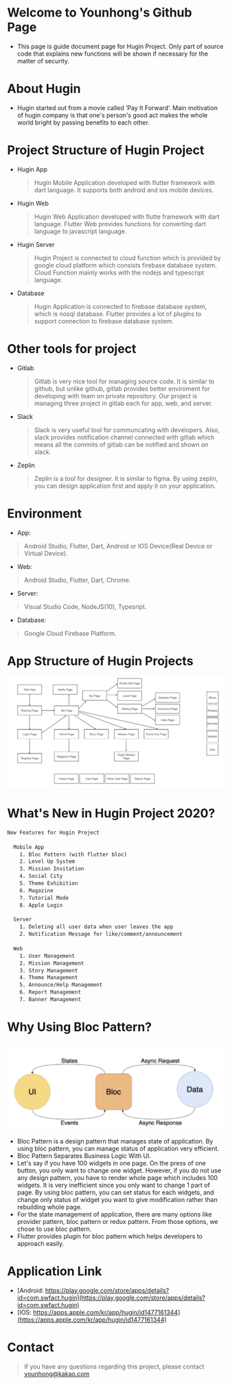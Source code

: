 # Welcome to Younhong's Github Page
* This page is guide document page for Hugin Project.
Only part of source code that explains new functions will be shown if necessary for the matter of security.

# About Hugin
* Hugin started out from a movie called ‘Pay It Forward’. Main motivation of hugin company is that one's person's good act makes the whole world bright by passing benefits to each other.

# Project Structure of Hugin Project
* Hugin App
  > Hugin Mobile Application developed with flutter framework with dart language. It supports both android and ios mobile devices.
* Hugin Web
  > Hugin Web Application developed with flutte framework with dart language. Flutter Web provides functions for converting dart language to javascript language.
* Hugin Server
  > Hugin Project is connected to cloud function which is provided by google cloud platform which consists firebase database system. Cloud Function mainly works with the nodejs and typescript language.
* Database
  > Hugin Application is connected to firebase database system, which is nosql database. Flutter provides a lot of plugins to support connection to firebase database system.
  
# Other tools for project
* Gitlab
   > Gitlab is very nice tool for managing source code. It is similar to github, but unlike github, gitlab provides better enviroment for developing with team on private repository. Our project is managing three project in gitlab each for app, web, and server.
* Slack
  > Slack is very useful tool for communcating with developers. Also, slack provides notification channel connected with gitlab which means all the commits of gitlab can be notified and shown on slack.
* Zeplin
  > Zeplin is a tool for designer. It is similar to figma. By using zeplin, you can design application first and apply it on your application.
  
# Environment
* App:    
> Android Studio, Flutter, Dart, Android or IOS Device(Real Device or Virtual Device).

* Web: 
> Android Studio, Flutter, Dart, Chrome.

* Server: 
> Visual Studio Code, NodeJS(10), Typesript.

* Database: 
> Google Cloud Firebase Platform.
  
# App Structure of Hugin Projects
![허그인 앱 구조](./images/app.png)

# What's New in Hugin Project 2020?
```html
New Features for Hugin Project

  Mobile App
    1. Bloc Pattern (with flutter bloc)
    2. Level Up System
    3. Mission Invitation
    4. Social City
    5. Theme Exhibition
    6. Magazine
    7. Tutorial Mode
    8. Apple Login

  Server
    1. Deleting all user data when user leaves the app
    2. Notification Message for like/comment/announcement

  Web
    1. User Management
    2. Mission Management
    3. Story Management
    4. Theme Management
    5. Announce/Help Management
    6. Report Management
    7. Banner Management

```

# Why Using Bloc Pattern?
![Bloc](./images/bloc.png)
* Bloc Pattern is a design pattern that manages state of application. By using bloc pattern, you can manage status of application very efficient.
* Bloc Pattern Separates Business Logic With UI.
* Let's say if you have 100 widgets in one page. On the press of one button, you only want to change one widget. However, if you do not use any design pattern, you have to render whole page which includes 100 widgets. It is very inefficient since you only want to change 1 part of page. By using bloc pattern, you can set status for each widgets, and change only status of widget you want to give modification rather than rebuilding whole page.   
* For the state management of application, there are  many options like provider pattern, bloc pattern or redux pattern. From those options, we chose to use bloc pattern.   
* Flutter provides plugin for bloc pattern which helps developers to approach easily.

# Application Link
* [Android: https://play.google.com/store/apps/details?id=com.swfact.hugin](https://play.google.com/store/apps/details?id=com.swfact.hugin)   
* [IOS: https://apps.apple.com/kr/app/hugin/id1477161344](https://apps.apple.com/kr/app/hugin/id1477161344)

# Contact
> If you have any questions regarding this project, please contact [younhong@kakao.com](younhong@kakao.com)
